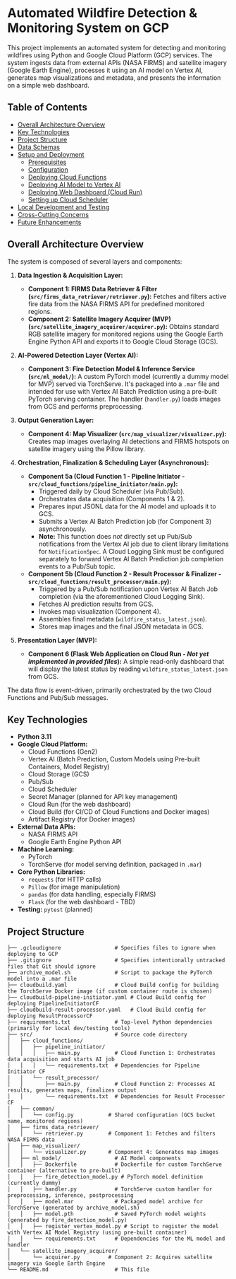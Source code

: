 # Automated Wildfire Detection & Monitoring System on GCP

This project implements an automated system for detecting and monitoring wildfires using Python and Google Cloud Platform (GCP) services. The system ingests data from external APIs (NASA FIRMS) and satellite imagery (Google Earth Engine), processes it using an AI model on Vertex AI, generates map visualizations and metadata, and presents the information on a simple web dashboard.

## Table of Contents

- [Overall Architecture Overview](#overall-architecture-overview)
- [Key Technologies](#key-technologies)
- [Project Structure](#project-structure)
- [Data Schemas](#data-schemas)
- [Setup and Deployment](#setup-and-deployment)
  - [Prerequisites](#prerequisites)
  - [Configuration](#configuration)
  - [Deploying Cloud Functions](#deploying-cloud-functions)
  - [Deploying AI Model to Vertex AI](#deploying-ai-model-to-vertex-ai)
  - [Deploying Web Dashboard (Cloud Run)](#deploying-web-dashboard-cloud-run)
  - [Setting up Cloud Scheduler](#setting-up-cloud-scheduler)
- [Local Development and Testing](#local-development-and-testing)
- [Cross-Cutting Concerns](#cross-cutting-concerns)
- [Future Enhancements](#future-enhancements)

## Overall Architecture Overview

The system is composed of several layers and components:

1.  **Data Ingestion & Acquisition Layer:**
    *   **Component 1: FIRMS Data Retriever & Filter (`src/firms_data_retriever/retriever.py`):** Fetches and filters active fire data from the NASA FIRMS API for predefined monitored regions.
    *   **Component 2: Satellite Imagery Acquirer (MVP) (`src/satellite_imagery_acquirer/acquirer.py`):** Obtains standard RGB satellite imagery for monitored regions using the Google Earth Engine Python API and exports it to Google Cloud Storage (GCS).

2.  **AI-Powered Detection Layer (Vertex AI):**
    *   **Component 3: Fire Detection Model & Inference Service (`src/ml_model/`):** A custom PyTorch model (currently a dummy model for MVP) served via TorchServe. It's packaged into a `.mar` file and intended for use with Vertex AI Batch Prediction using a pre-built PyTorch serving container. The handler (`handler.py`) loads images from GCS and performs preprocessing.

3.  **Output Generation Layer:**
    *   **Component 4: Map Visualizer (`src/map_visualizer/visualizer.py`):** Creates map images overlaying AI detections and FIRMS hotspots on satellite imagery using the Pillow library.

4.  **Orchestration, Finalization & Scheduling Layer (Asynchronous):**
    *   **Component 5a (Cloud Function 1 - Pipeline Initiator - `src/cloud_functions/pipeline_initiator/main.py`):**
        *   Triggered daily by Cloud Scheduler (via Pub/Sub).
        *   Orchestrates data acquisition (Components 1 & 2).
        *   Prepares input JSONL data for the AI model and uploads it to GCS.
        *   Submits a Vertex AI Batch Prediction job (for Component 3) asynchronously.
        *   **Note:** This function does *not* directly set up Pub/Sub notifications from the Vertex AI job due to client library limitations for `NotificationSpec`. A Cloud Logging Sink must be configured separately to forward Vertex AI Batch Prediction job completion events to a Pub/Sub topic.
    *   **Component 5b (Cloud Function 2 - Result Processor & Finalizer - `src/cloud_functions/result_processor/main.py`):**
        *   Triggered by a Pub/Sub notification upon Vertex AI Batch Job completion (via the aforementioned Cloud Logging Sink).
        *   Fetches AI prediction results from GCS.
        *   Invokes map visualization (Component 4).
        *   Assembles final metadata (`wildfire_status_latest.json`).
        *   Stores map images and the final JSON metadata in GCS.

5.  **Presentation Layer (MVP):**
    *   **Component 6 (Flask Web Application on Cloud Run - *Not yet implemented in provided files*):** A simple read-only dashboard that will display the latest status by reading `wildfire_status_latest.json` from GCS.

The data flow is event-driven, primarily orchestrated by the two Cloud Functions and Pub/Sub messages.

## Key Technologies

*   **Python 3.11**
*   **Google Cloud Platform:**
    *   Cloud Functions (Gen2)
    *   Vertex AI (Batch Prediction, Custom Models using Pre-built Containers, Model Registry)
    *   Cloud Storage (GCS)
    *   Pub/Sub
    *   Cloud Scheduler
    *   Secret Manager (planned for API key management)
    *   Cloud Run (for the web dashboard)
    *   Cloud Build (for CI/CD of Cloud Functions and Docker images)
    *   Artifact Registry (for Docker images)
*   **External Data APIs:**
    *   NASA FIRMS API
    *   Google Earth Engine Python API
*   **Machine Learning:**
    *   PyTorch
    *   TorchServe (for model serving definition, packaged in `.mar`)
*   **Core Python Libraries:**
    *   `requests` (for HTTP calls)
    *   `Pillow` (for image manipulation)
    *   `pandas` (for data handling, especially FIRMS)
    *   `Flask` (for the web dashboard - TBD)
*   **Testing:** `pytest` (planned)

## Project Structure

```.
├── .gcloudignore                 # Specifies files to ignore when deploying to GCP
├── .gitignore                    # Specifies intentionally untracked files that Git should ignore
├── archive_model.sh              # Script to package the PyTorch model into a .mar file
├── cloudbuild.yaml               # Cloud Build config for building the TorchServe Docker image (if custom container route is chosen)
├── cloudbuild-pipeline-initiator.yaml # Cloud Build config for deploying PipelineInitiatorCF
├── cloudbuild-result-processor.yaml   # Cloud Build config for deploying ResultProcessorCF
├── requirements.txt              # Top-level Python dependencies (primarily for local dev/testing tools)
├── src/                          # Source code directory
│   ├── cloud_functions/
│   │   ├── pipeline_initiator/
│   │   │   ├── main.py           # Cloud Function 1: Orchestrates data acquisition and starts AI job
│   │   │   └── requirements.txt  # Dependencies for Pipeline Initiator CF
│   │   └── result_processor/
│   │       ├── main.py           # Cloud Function 2: Processes AI results, generates maps, finalizes output
│   │       └── requirements.txt  # Dependencies for Result Processor CF
│   ├── common/
│   │   └── config.py           # Shared configuration (GCS bucket name, monitored regions)
│   ├── firms_data_retriever/
│   │   └── retriever.py        # Component 1: Fetches and filters NASA FIRMS data
│   ├── map_visualizer/
│   │   └── visualizer.py       # Component 4: Generates map images
│   ├── ml_model/                 # AI Model components
│   │   ├── Dockerfile            # Dockerfile for custom TorchServe container (alternative to pre-built)
│   │   ├── fire_detection_model.py # PyTorch model definition (currently dummy)
│   │   ├── handler.py            # TorchServe custom handler for preprocessing, inference, postprocessing
│   │   ├── model.mar             # Packaged model archive for TorchServe (generated by archive_model.sh)
│   │   ├── model.pth             # Saved PyTorch model weights (generated by fire_detection_model.py)
│   │   ├── register_vertex_model.py # Script to register the model with Vertex AI Model Registry (using pre-built container)
│   │   └── requirements.txt      # Dependencies for the ML model and handler
│   └── satellite_imagery_acquirer/
│       └── acquirer.py         # Component 2: Acquires satellite imagery via Google Earth Engine
└── README.md                     # This file
